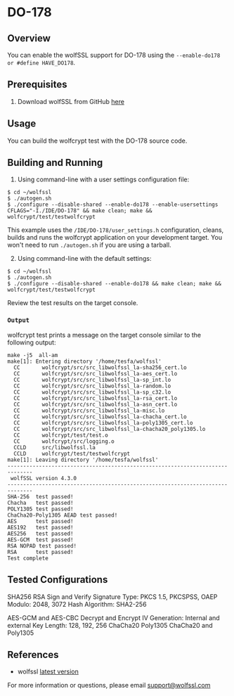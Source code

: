 # DO-178

## Overview
You can enable the wolfSSL support for DO-178 using the `--enable-do178 or #define HAVE_DO178`.

## Prerequisites
1. Download wolfSSL from GitHub [here](https://github.com/wolfSSL/wolfssl)

## Usage
You can build the wolfcrypt test with the DO-178 source code.

## Building and Running

1. Using command-line with a user settings configuration file:

```
$ cd ~/wolfssl
$ ./autogen.sh
$ ./configure --disable-shared --enable-do178 --enable-usersettings CFLAGS="-I./IDE/DO-178" && make clean; make && wolfcrypt/test/testwolfcrypt

```
This example uses the `/IDE/DO-178/user_settings.h` configuration, cleans, builds and runs the wolfcrypt application on your development target. You won't need to run `./autogen.sh` if you are using a tarball.

2. Using command-line with the default settings:

```
$ cd ~/wolfssl
$ ./autogen.sh
$ ./configure --disable-shared --enable-do178 && make clean; make && wolfcrypt/test/testwolfcrypt
```
Review the test results on the target console.

### `Output`

wolfcrypt test prints a message on the target console similar to the following output:

```
make -j5  all-am
make[1]: Entering directory '/home/tesfa/wolfssl'
  CC       wolfcrypt/src/src_libwolfssl_la-sha256_cert.lo
  CC       wolfcrypt/src/src_libwolfssl_la-aes_cert.lo
  CC       wolfcrypt/src/src_libwolfssl_la-sp_int.lo
  CC       wolfcrypt/src/src_libwolfssl_la-random.lo
  CC       wolfcrypt/src/src_libwolfssl_la-sp_c32.lo
  CC       wolfcrypt/src/src_libwolfssl_la-rsa_cert.lo
  CC       wolfcrypt/src/src_libwolfssl_la-asn_cert.lo
  CC       wolfcrypt/src/src_libwolfssl_la-misc.lo
  CC       wolfcrypt/src/src_libwolfssl_la-chacha_cert.lo
  CC       wolfcrypt/src/src_libwolfssl_la-poly1305_cert.lo
  CC       wolfcrypt/src/src_libwolfssl_la-chacha20_poly1305.lo
  CC       wolfcrypt/test/test.o
  CC       wolfcrypt/src/logging.o
  CCLD     src/libwolfssl.la
  CCLD     wolfcrypt/test/testwolfcrypt
make[1]: Leaving directory '/home/tesfa/wolfssl'
------------------------------------------------------------------------------
 wolfSSL version 4.3.0
------------------------------------------------------------------------------
SHA-256  test passed!
Chacha   test passed!
POLY1305 test passed!
ChaCha20-Poly1305 AEAD test passed!
AES      test passed!
AES192   test passed!
AES256   test passed!
AES-GCM  test passed!
RSA NOPAD test passed!
RSA      test passed!
Test complete

```

## Tested Configurations

SHA256
RSA Sign and Verify
    Signature Type: PKCS 1.5, PKCSPSS, OAEP
    Modulo: 2048, 3072
    Hash Algorithm: SHA2-256

AES-GCM and AES-CBC Decrypt and Encrypt
    IV Generation: Internal and external
    Key Length: 128, 192, 256
ChaCha20
Poly1305
ChaCha20 and Poly1305


## References

- wolfssl [latest version](https://github.com/wolfSSL/wolfssl)

For more information or questions, please email [support@wolfssl.com](mailto:support@wolfssl.com)
